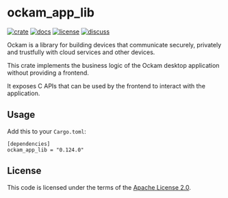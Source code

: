 # ockam_app_lib

[![crate][crate-image]][crate-link]
[![docs][docs-image]][docs-link]
[![license][license-image]][license-link]
[![discuss][discuss-image]][discuss-link]

Ockam is a library for building devices that communicate securely, privately
and trustfully with cloud services and other devices.


This crate implements the business logic of the Ockam desktop application without providing a
frontend.

It exposes C APIs that can be used by the frontend to interact with the application.


## Usage

Add this to your `Cargo.toml`:

```
[dependencies]
ockam_app_lib = "0.124.0"
```

## License

This code is licensed under the terms of the [Apache License 2.0][license-link].

[main-ockam-crate-link]: https://crates.io/crates/ockam

[crate-image]: https://img.shields.io/crates/v/ockam_app_lib.svg
[crate-link]: https://crates.io/crates/ockam_app_lib

[docs-image]: https://docs.rs/ockam_app_lib/badge.svg
[docs-link]: https://docs.rs/ockam_app_lib

[license-image]: https://img.shields.io/badge/License-Apache%202.0-green.svg
[license-link]: https://github.com/build-trust/ockam/blob/HEAD/LICENSE

[discuss-image]: https://img.shields.io/badge/Discuss-Github%20Discussions-ff70b4.svg
[discuss-link]: https://github.com/build-trust/ockam/discussions
